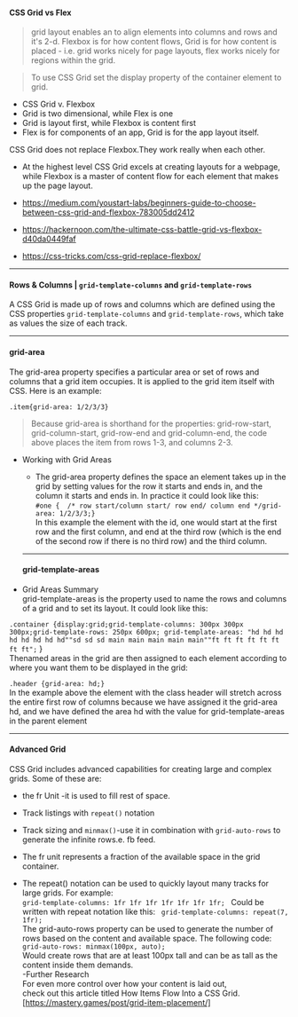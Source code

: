 #### CSS Grid vs Flex 
> grid layout enables an to align elements into columns and rows and it's 2-d. 
Flexbox is for how content flows, Grid is for how content is placed -
i.e. grid works nicely for page layouts, flex works nicely for regions within the grid.  

> To use CSS Grid set the display property of the container element to grid.

- CSS Grid v. Flexbox  
 - Grid is two dimensional, while Flex is one  
 - Grid is layout first, while Flexbox is content first  
 - Flex is for components of an app, Grid is for the app layout itself.  
 
CSS Grid does not replace Flexbox.They work really when each other.  
- At the highest level CSS Grid excels at creating layouts for a webpage, while Flexbox is a master of content flow for each element that makes up the page layout.  

- https://medium.com/youstart-labs/beginners-guide-to-choose-between-css-grid-and-flexbox-783005dd2412  
- https://hackernoon.com/the-ultimate-css-battle-grid-vs-flexbox-d40da0449faf  
- https://css-tricks.com/css-grid-replace-flexbox/


--------------------------------------------------------------------------
#### Rows & Columns | `grid-template-columns` and `grid-template-rows`
A CSS Grid is made up of rows and columns which are defined using the CSS properties `grid-template-columns` and `grid-template-rows`, which take as values the size of each track.

-----------------------------------------------------------------
#### grid-area
The grid-area property specifies a particular area or set of rows and columns that a grid item occupies. It is applied to the grid item itself with CSS. Here is an example:

```.item{grid-area: 1/2/3/3}```  
> Because grid-area is shorthand for the properties: grid-row-start, grid-column-start, grid-row-end and grid-column-end, the code above places the item from rows 1-3, and columns 2-3.  

- Working with Grid Areas  
  - The grid-area property defines the space an element takes up in the grid by setting values for the row it starts and ends in, and the column it starts and ends in. In practice it could look like this:  
  ```#one {  /* row start/column start/ row end/ column end */grid-area: 1/2/3/3;}```  
  In this example the element with the id, one would start at the first row and the first column, and end at the third row (which is the end of the second row if there is no third row) and the third column.
  
  --------------------------------------------------------------------------------------
  #### grid-template-areas 
 -  Grid Areas Summary  
 grid-template-areas is the property used to name the rows and columns of a grid and to set its layout. It could look like this:  
 
 ```.container {display:grid;grid-template-columns: 300px 300px 300px;grid-template-rows: 250px 600px; grid-template-areas: "hd hd hd hd hd hd hd hd""sd sd sd main main main main main""ft ft ft ft ft ft ft ft";```
  }  
  Thenamed areas in the grid are then assigned to each element according to where you want them to be displayed in the grid:

```.header {grid-area: hd;}```  
In the example above the element with the class header will stretch across the entire first row of columns because we have assigned it the grid-area hd, and we have defined the area hd with the value for grid-template-areas in the parent element

------------------------------------------------------------------------------------------------------------------------------------
#### Advanced Grid
CSS Grid includes advanced capabilities for creating large and complex grids. Some of these are:  
- the fr Unit  -it is used to fill rest of space.
- Track listings with `repeat()` notation  
- Track sizing and `minmax()`-use it in combination with `grid-auto-rows` to generate the infinite rows.e. fb feed.

- The fr unit represents a fraction of the available space in the grid container.

- The repeat() notation can be used to quickly layout many tracks for large grids. For example:  
 ```grid-template-columns: 1fr 1fr 1fr 1fr 1fr 1fr 1fr; ``` 
Could be written with repeat notation like this:
``` grid-template-columns: repeat(7, 1fr);```  
The grid-auto-rows property can be used to generate the number of rows based on the content and available space. The following code:  
```grid-auto-rows: minmax(100px, auto);```  
Would create rows that are at least 100px tall and can be as tall as the content inside them demands.  
-Further Research  
For even more control over how your content is laid out,  
check out this article titled How Items Flow Into a CSS Grid.[https://mastery.games/post/grid-item-placement/]
